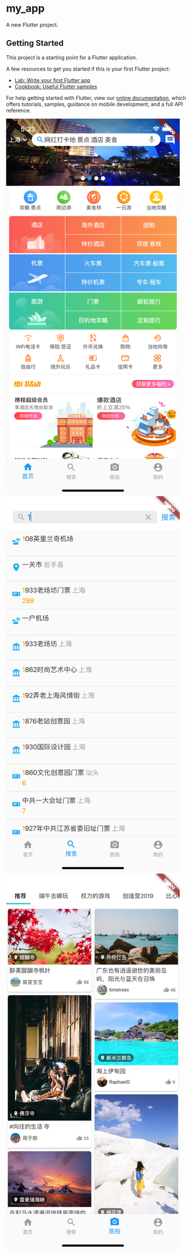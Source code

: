 # my_app

A new Flutter project.

## Getting Started

This project is a starting point for a Flutter application.

A few resources to get you started if this is your first Flutter project:

- [Lab: Write your first Flutter app](https://flutter.io/docs/get-started/codelab)
- [Cookbook: Useful Flutter samples](https://flutter.io/docs/cookbook)

For help getting started with Flutter, view our 
[online documentation](https://flutter.io/docs), which offers tutorials, 
samples, guidance on mobile development, and a full API reference.


![首页](https://github.com/Running2snail/flutter_app/blob/master/首页.png)
![搜索](https://github.com/Running2snail/flutter_app/blob/master/搜索.png)
![旅拍](https://github.com/Running2snail/flutter_app/blob/master/旅拍.png)
